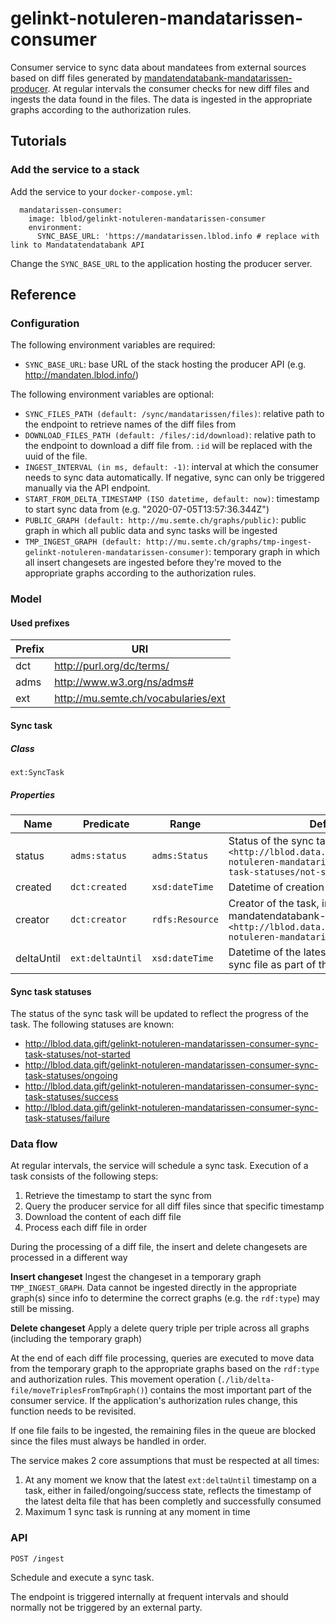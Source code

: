 # gelinkt-notuleren-mandatarissen-consumer

Consumer service to sync data about mandatees from external sources based on diff files generated by [mandatendatabank-mandatarissen-producer](http://github.com/lblod/mandatendatabank-mandatarissen-producer). At regular intervals the consumer checks for new diff files and ingests the data found in the files. The data is ingested in the appropriate graphs according to the authorization rules.

## Tutorials
### Add the service to a stack
Add the service to your `docker-compose.yml`:

```
  mandatarissen-consumer:
    image: lblod/gelinkt-notuleren-mandatarissen-consumer
    environment:
      SYNC_BASE_URL: 'https://mandatarissen.lblod.info # replace with link to Mandatatendatabank API
```

Change the `SYNC_BASE_URL` to the application hosting the producer server.

## Reference
### Configuration
The following environment variables are required:
* `SYNC_BASE_URL`: base URL of the stack hosting the producer API (e.g. http://mandaten.lblod.info/)

The following environment variables are optional:
* `SYNC_FILES_PATH (default: /sync/mandatarissen/files)`: relative path to the endpoint to retrieve names of the diff files from
* `DOWNLOAD_FILES_PATH (default: /files/:id/download)`: relative path to the endpoint to download a diff file from. `:id` will be replaced with the uuid of the file.
* `INGEST_INTERVAL (in ms, default: -1)`: interval at which the consumer needs to sync data automatically. If negative, sync can only be triggered manually via the API endpoint.
* `START_FROM_DELTA_TIMESTAMP (ISO datetime, default: now)`: timestamp to start sync data from (e.g. "2020-07-05T13:57:36.344Z")
* `PUBLIC_GRAPH (default: http://mu.semte.ch/graphs/public)`: public graph in which all public data and sync tasks will be ingested
* `TMP_INGEST_GRAPH (default: http://mu.semte.ch/graphs/tmp-ingest-gelinkt-notuleren-mandatarissen-consumer)`: temporary graph in which all insert changesets are ingested before they're moved to the appropriate graphs according to the authorization rules.

### Model
#### Used prefixes
| Prefix | URI                                                       |
|--------|-----------------------------------------------------------|
| dct    | http://purl.org/dc/terms/                                 |
| adms   | http://www.w3.org/ns/adms#                                |
| ext    | http://mu.semte.ch/vocabularies/ext                       |

#### Sync task
##### Class
`ext:SyncTask`
##### Properties
| Name       | Predicate        | Range           | Definition                                                                                                                                   |
|------------|------------------|-----------------|----------------------------------------------------------------------------------------------------------------------------------------------|
| status     | `adms:status`    | `adms:Status`   | Status of the sync task, initially set to `<http://lblod.data.gift/gelinkt-notuleren-mandatarissen-consumer-sync-task-statuses/not-started>` |
| created    | `dct:created`    | `xsd:dateTime`  | Datetime of creation of the task                                                                                                             |
| creator    | `dct:creator`    | `rdfs:Resource` | Creator of the task, in this case the mandatendatabank-consumer `<http://lblod.data.gift/services/gelinkt-notuleren-mandatarissen-consumer>` |
| deltaUntil | `ext:deltaUntil` | `xsd:dateTime`  | Datetime of the latest successfully ingested sync file as part of the task execution                                                         |

#### Sync task statuses
The status of the sync task will be updated to reflect the progress of the task. The following statuses are known:
* http://lblod.data.gift/gelinkt-notuleren-mandatarissen-consumer-sync-task-statuses/not-started
* http://lblod.data.gift/gelinkt-notuleren-mandatarissen-consumer-sync-task-statuses/ongoing
* http://lblod.data.gift/gelinkt-notuleren-mandatarissen-consumer-sync-task-statuses/success
* http://lblod.data.gift/gelinkt-notuleren-mandatarissen-consumer-sync-task-statuses/failure

### Data flow
At regular intervals, the service will schedule a sync task. Execution of a task consists of the following steps:

1. Retrieve the timestamp to start the sync from
2. Query the producer service for all diff files since that specific timestamp
3. Download the content of each diff file
4. Process each diff file in order

During the processing of a diff file, the insert and delete changesets are processed in a different way

**Insert changeset**
Ingest the changeset in a temporary graph `TMP_INGEST_GRAPH`. Data cannot be ingested directly in the appropriate graph(s) since info to determine the correct graphs (e.g. the `rdf:type`) may still be missing.

**Delete changeset**
Apply a delete query triple per triple across all graphs (including the temporary graph)

At the end of each diff file processing, queries are executed to move data from the temporary graph to the appropriate graphs based on the `rdf:type` and authorization rules. This movement operation (`./lib/delta-file/moveTriplesFromTmpGraph()`) contains the most important part of the consumer service. If the application's authorization rules change, this function needs to be revisited.

If one file fails to be ingested, the remaining files in the queue are blocked since the files must always be handled in order.

The service makes 2 core assumptions that must be respected at all times:
1. At any moment we know that the latest `ext:deltaUntil` timestamp on a task, either in failed/ongoing/success state, reflects the timestamp of the latest delta file that has been completly and successfully consumed
2. Maximum 1 sync task is running at any moment in time

### API
```
POST /ingest
```

Schedule and execute a sync task.

The endpoint is triggered internally at frequent intervals and should normally not be triggered by an external party.


